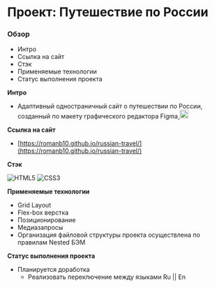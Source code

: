 # Проект: Путешествие по России

### Обзор
* Интро
* Ссылка на сайт
* Стэк
* Применяемые технологии
* Статус выполнения проекта

**Интро**
* <p align="left"> Адаптивный одностраничный сайт о путешествии по России, созданный по макету графического редактора Figma<a href="https://www.figma.com/" target="_blank" rel="noreferrer"> <img src="https://www.vectorlogo.zone/logos/figma/figma-icon.svg" alt="figma" width="20" height="20"/> </a></p>

**Ссылка на сайт**

* [https://romanb10.github.io/russian-travel/](https://romanb10.github.io/russian-travel/)

**Стэк**

![HTML5](https://img.shields.io/badge/html5-%23E34F26.svg?style=for-the-badge&logo=html5&logoColor=white)
![CSS3](https://img.shields.io/badge/css3-%231572B6.svg?style=for-the-badge&logo=css3&logoColor=white)

**Применяемые технологии**
* Grid Layout
* Flex-box верстка
* Позиционирование
* Медиазапросы
* Организация файловой структуры проекта осуществлена по правилам Nested БЭМ

**Статус выполнения проекта**
* Планируется доработка
  - Реализовать переключение между языками Ru || En


